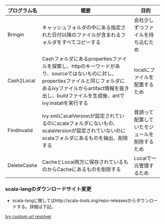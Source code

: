 | プログラム名 | 概要                                                         | 目的                                         |
| ------------ | ------------------------------------------------------------ | -------------------------------------------- |
| Bringin      | キャッシュフォルダの中にある指定された日付以降のファイルが含まれるフォルダをすべてコピーする | 会社少しずつファイルを持ち込むため           |
| Cash2Local   | Cashフォルダにあるpropertiesファイルを探索し、httpのキーワードがあり、sourceではないものに対し、propertiesファイルと同じフォルダにあるivyファイルからartifact情報を抜き出し、buildファイルを生成後、antでivy:installを実行する | localにファイルを配置するため                |
| FindInvalid  | ivy.xmlにscalVersionが設定されているのにscalaフォルダにないもの、scalaVersionが設定されていないのにscalaフォルダにあるものを抽出、削除する | 昔誤って配置していたモジュールを削除するため |
| DeleteCashe  | CacheとLocal両方に保存されているものからCacheにあるものを削除する | Localで一元管理するため                      |



### scala-langのダウンロードサイト変更

- scala-langに関してはhttp://scala-tools.org/repo-releasesからダウンロードする。詳細は下記。

[Ivy custom url resolver](https://stackoverflow.com/questions/3599319/ivy-custom-url-resolver)



